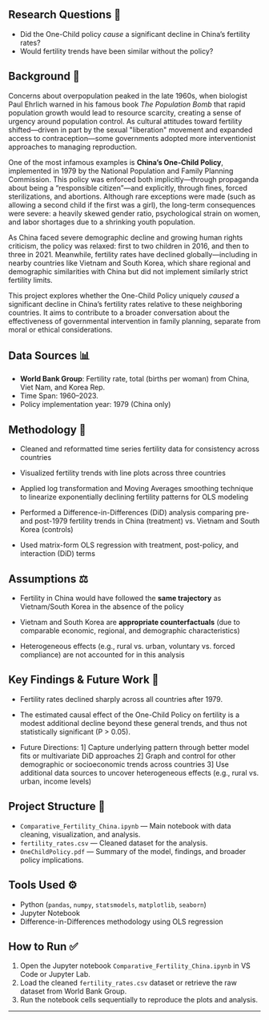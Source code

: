 ## Research Questions 📝

- Did the One-Child policy *cause* a significant decline in China’s fertility rates?
- Would fertility trends have been similar without the policy? 

## Background 👥
Concerns about overpopulation peaked in the late 1960s, when biologist Paul Ehrlich warned in his famous book *The Population Bomb* that rapid population growth would lead to resource scarcity, creating a sense of urgency around population control. As cultural attitudes toward fertility shifted—driven in part by the sexual "liberation" movement and expanded access to contraception—some governments adopted more interventionist approaches to managing reproduction.

One of the most infamous examples is **China’s One-Child Policy**, implemented in 1979 by the National Population and Family Planning Commission. This policy was enforced both implicitly—through propaganda about being a “responsible citizen”—and explicitly, through fines, forced sterilizations, and abortions. Although rare exceptions were made (such as allowing a second child if the first was a girl), the long-term consequences were severe: a heavily skewed gender ratio, psychological strain on women, and labor shortages due to a shrinking youth population.

As China faced severe demographic decline and growing human rights criticism, the policy was relaxed: first to two children in 2016, and then to three in 2021. Meanwhile, fertility rates have declined globally—including in nearby countries like Vietnam and South Korea, which share regional and demographic similarities with China but did not implement similarly strict fertility limits.

This project explores whether the One-Child Policy uniquely *caused* a significant decline in China’s fertility rates relative to these neighboring countries. It aims to contribute to a broader conversation about the effectiveness of governmental intervention in family planning, separate from moral or ethical considerations.


## Data Sources 📊

- **World Bank Group**: Fertility rate, total (births per woman) from China, Viet Nam, and Korea Rep.
- Time Span: 1960–2023.
- Policy implementation year: 1979 (China only)

## Methodology 🧪
- Cleaned and reformatted time series fertility data for consistency across countries
- Visualized fertility trends with line plots across three countries
- Applied log transformation and Moving Averages smoothing technique to linearize exponentially declining fertility patterns for OLS modeling

- Performed a Difference-in-Differences (DiD) analysis comparing pre- and post-1979 fertility trends in China (treatment) vs. Vietnam and South Korea (controls)
- Used matrix-form OLS regression with treatment, post-policy, and interaction (DiD) terms

## Assumptions ⚖️
- Fertility in China would have followed the **same trajectory** as Vietnam/South Korea in the absence of the policy

- Vietnam and South Korea are **appropriate counterfactuals** (due to comparable economic, regional, and demographic characteristics)

- Heterogeneous effects (e.g., rural vs. urban, voluntary vs. forced compliance) are not accounted for in this analysis


## Key Findings & Future Work 📌

- Fertility rates declined sharply across all countries after 1979.
  
- The estimated causal effect of the One-Child Policy on fertility is a modest additional decline beyond these general trends, and thus not statistically significant (P > 0.05).

- Future Directions:
1] Capture underlying pattern through better model fits or multivariate DiD approaches
2] Graph and control for other demographic or socioeconomic trends across countries
3] Use additional data sources to uncover heterogeneous effects (e.g., rural vs. urban, income levels)

## Project Structure 🌳

- `Comparative_Fertility_China.ipynb` — Main notebook with data cleaning, visualization, and analysis.
- `fertility_rates.csv` — Cleaned dataset for the analysis.
- `OneChildPolicy.pdf` — Summary of the model, findings, and broader policy implications.

## Tools Used ⚙️

- Python (`pandas`, `numpy`, `statsmodels`, `matplotlib`, `seaborn`)
- Jupyter Notebook
- Difference-in-Differences methodology using OLS regression

## How to Run ✅

1. Open the Jupyter notebook `Comparative_Fertility_China.ipynb` in VS Code or Jupyter Lab.
2. Load the cleaned `fertility_rates.csv` dataset or retrieve the raw dataset from World Bank Group. 
3. Run the notebook cells sequentially to reproduce the plots and analysis.
---
